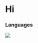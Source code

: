 # Hi

### Languages

<img src="https://img.shields.io/badge/node.js-js?logo=Node.js&style=for-the-badge&color=1f1f1f"></img>
